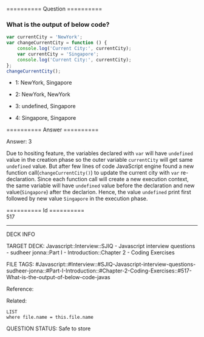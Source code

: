 ========== Question ==========  

### What is the output of below code?

```javascript
var currentCity = 'NewYork';
var changeCurrentCity = function () {
    console.log('Current City:', currentCity);
    var currentCity = 'Singapore';
    console.log('Current City:', currentCity);
};
changeCurrentCity();
```

-   1: NewYork, Singapore

-   2: NewYork, NewYork

-   3: undefined, Singapore

-   4: Singapore, Singapore  

========== Answer ==========  

Answer: 3

Due to hositing feature, the variables declared with `var` will have `undefined` value in the creation phase so the outer variable `currentCity` will get same `undefined` value. But after few lines of code JavaScript engine found a new function call(`changeCurrentCity()`) to update the current city with `var` re-declaration. Since each function call will create a new execution context, the same variable will have `undefined` value before the declaration and new value(`Singapore`) after the declarion. Hence, the value `undefined` print first followed by new value `Singapore` in the execution phase.

========== Id ==========  
517

---

DECK INFO

TARGET DECK: Javascript::Interview::SJIQ - Javascript interview questions - sudheer jonna::Part I - Introduction::Chapter 2 - Coding Exercises

FILE TAGS: #Javascript::#Interview::#SJIQ-Javascript-interview-questions-sudheer-jonna::#Part-I-Introduction::#Chapter-2-Coding-Exercises::#517-What-is-the-output-of-below-code-javas

Reference:

Related:

```dataview
LIST
where file.name = this.file.name
```

QUESTION STATUS: Safe to store
